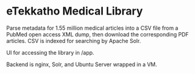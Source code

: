 # eTekkatho Medical Library

Parse metadata for 1.55 million medical articles into a CSV file from a PubMed open access XML dump, then download the corresponding PDF articles. CSV is indexed for searching by Apache Solr.

UI for accessing the library in /app. 

Backend is nginx, Solr, and Ubuntu Server wrapped in a VM.
